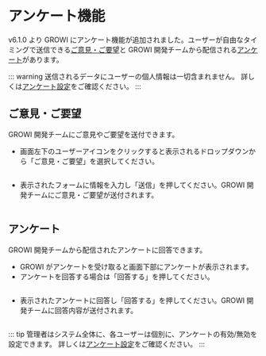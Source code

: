 # アンケート機能

v6.1.0 より GROWI にアンケート機能が追加されました。ユーザーが自由なタイミングで送信できる[ご意見・ご要望](/ja/guide/features/questionnaire.html#ご意見・ご要望)と GROWI 開発チームから配信される[アンケート](/ja/guide/features/questionnaire.html#アンケート)があります。

::: warning
送信されるデータにユーザーの個人情報は一切含まれません。
詳しくは[アンケート設定](/ja/admin-guide/management-cookbook/app-settings.html#%E3%82%A2%E3%83%B3%E3%82%B1%E3%83%BC%E3%83%88%E8%A8%AD%E5%AE%9A)をご確認ください。
:::

## ご意見・ご要望

GROWI 開発チームにご意見やご要望を送付できます。

- 画面左下のユーザーアイコンをクリックすると表示されるドロップダウンから「ご意見・ご要望」を選択してください。

<img :src="$withBase('/assets/images/ja/questionnaire_feedback.png')" alt="">

- 表示されたフォームに情報を入力し「送信」を押してください。GROWI 開発チームにご意見・ご要望が送付されます。

<img :src="$withBase('/assets/images/ja/questionnaire_form.png')" alt="">

## アンケート

GROWI 開発チームから配信されたアンケートに回答できます。

- GROWI がアンケートを受け取ると画面下部にアンケートが表示されます。
- アンケートを回答する場合は「回答する」を押してください。

<img :src="$withBase('/assets/images/questionnaire_cron.png')" alt="">

- 表示されたアンケートに回答し「回答する」を押してください。GROWI 開発チームに回答内容が送付されます。

<img :src="$withBase('/assets/images/questionnaire_cron_form.png')" alt="">

::: tip
管理者はシステム全体に、各ユーザーは個別に、アンケートの有効/無効を設定できます。
詳しくは[アンケート設定](/ja/admin-guide/management-cookbook/app-settings.html#%E3%82%A2%E3%83%B3%E3%82%B1%E3%83%BC%E3%83%88%E8%A8%AD%E5%AE%9A)をご確認ください。
:::

